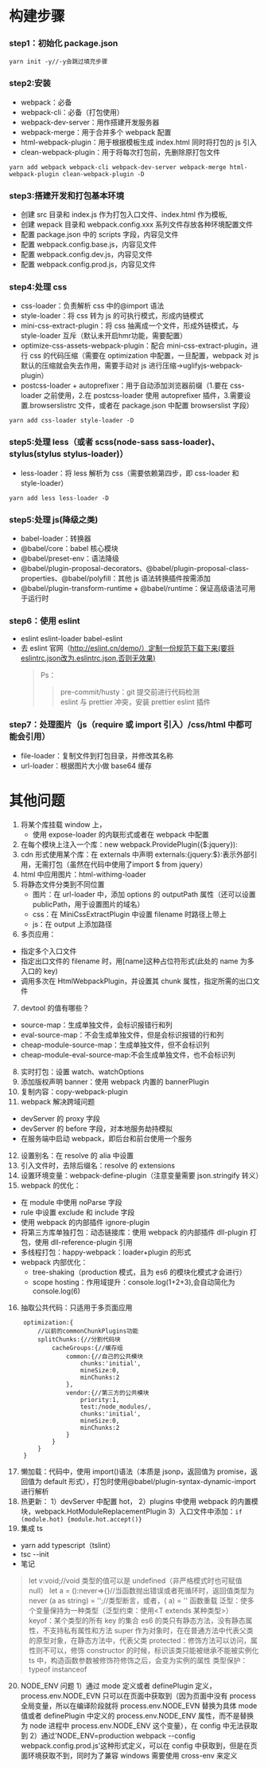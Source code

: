 # 构建步骤

### step1：初始化 package.json

```
yarn init -y//-y会跳过填充步骤
```

### step2:安装

- webpack：必备
- webpack-cli：必备（打包使用）
- webpack-dev-server：用作搭建开发服务器
- webpack-merge：用于合并多个 webpack 配置
- html-webpack-plugin：用于根据模板生成 index.html 同时将打包的 js 引入
- clean-webpack-plugin：用于将每次打包前，先删除原打包文件

```
yarn add webpack webpack-cli webpack-dev-server webpack-merge html-webpack-plugin clean-webpack-plugin -D
```

### step3:搭建开发和打包基本环境

- 创建 src 目录和 index.js 作为打包入口文件、index.html 作为模板,
- 创建 wepack 目录和 webpack.config.xxx 系列文件存放各种环境配置文件
- 配置 package.json 中的 scripts 字段，内容见文件
- 配置 webpack.config.base.js，内容见文件
- 配置 webpack.config.dev.js，内容见文件
- 配置 webpack.config.prod.js，内容见文件

### step4:处理 css

- css-loader：负责解析 css 中的@import 语法
- style-loader：将 css 转为 js 的可执行模式，形成内链模式
- mini-css-extract-plugin：将 css 抽离成一个文件，形成外链模式，与 style-loader 互斥（默认未开启hmr功能，需要配置）
- optimize-css-assets-webpack-plugin：配合 mini-css-extract-plugin，进行 css 的代码压缩（需要在 optimization 中配置，一旦配置，webpack 对 js 默认的压缩就会失去作用，需要手动对 js 进行压缩->uglifyjs-webpack-plugin）
- postcss-loader + autoprefixer：用于自动添加浏览器前缀（1.要在 css-loader 之前使用，2.在 postcss-loader 使用 autoprefixer 插件，3.需要设置.browserslistrc 文件，或者在 package.json 中配置 browserslist 字段）

```
yarn add css-loader style-loader -D
```

### step5:处理 less（或者 scss(node-sass sass-loader)、stylus(stylus stylus-loader)）

- less-loader：将 less 解析为 css（需要依赖第四步，即 css-loader 和 style-loader）

```
yarn add less less-loader -D
```

### step5:处理 js(降级之类)

- babel-loader：转换器
- @babel/core：babel 核心模块
- @babel/preset-env：语法降级
- @babel/plugin-proposal-decorators、@babel/plugin-proposal-class-properties、@babel/polyfill：其他 js 语法转换插件按需添加
- @babel/plugin-transform-runtime + @babel/runtime：保证高级语法可用于运行时

### step6：使用 eslint

- eslint eslint-loader babel-eslint
- 去 eslint 官网（http://eslint.cn/demo/）定制一份规范下载下来(要将eslintrc.json改为.eslintrc.json,否则无效果)
  > Ps：<br/>
  >
  > > pre-commit/husty：git 提交前进行代码检测<br/>
  > > eslint 与 prettier 冲突，安装 prettier eslint 插件

### step7：处理图片（js（require 或 import 引入）/css/html 中都可能会引用）

- file-loader：复制文件到打包目录，并修改其名称
- url-loader：根据图片大小做 base64 缓存

# 其他问题

1. 将某个库挂载 window 上，
   - 使用 expose-loader 的内联形式或者在 webpack 中配置
2. 在每个模块上注入一个库：new webpack.ProvidePlugin({\$:jquery}):
3. cdn 形式使用某个库：在 externals 中声明 externals:{jquery:$}:表示外部引用，无需打包（虽然在代码中使用了import $ from jquery）
4. html 中应用图片：html-withimg-loader
5. 将静态文件分类到不同位置
   - 图片：在 url-loader 中，添加 options 的 outputPath 属性（还可以设置 publicPath，用于设置图片的域名）
   - css：在 MiniCssExtractPlugin 中设置 filename 时路径上带上
   - js：在 output 上添加路径
6. 多页应用：

- 指定多个入口文件
- 指定出口文件的 filename 时，用[name]这种占位符形式(此处的 name 为多入口的 key)
- 调用多次在 HtmlWebpackPlugin，并设置其 chunk 属性，指定所需的出口文件

7. devtool 的值有哪些？

- source-map：生成单独文件，会标识报错行和列
- eval-source-map：不会生成单独文件，但是会标识报错的行和列
- cheap-module-source-map：生成单独文件，但不会标识列
- cheap-module-eval-source-map:不会生成单独文件，也不会标识列

8. 实时打包：设置 watch、watchOptions
9. 添加版权声明 banner：使用 webpack 内置的 bannerPlugin
10. 复制内容：copy-webpack-plugin
11. webpack 解决跨域问题

- devServer 的 proxy 字段
- devServer 的 before 字段，对本地服务劫持模拟
- 在服务端中启动 webpack，即后台和前台使用一个服务

12. 设置别名：在 resolve 的 alia 中设置
13. 引入文件时，去除后缀名：resolve 的 extensions
14. 设置环境变量：webpack-define-plugin（注意变量需要 json.stringify 转义）
15. webpack 的优化：

- 在 module 中使用 noParse 字段
- rule 中设置 exclude 和 include 字段
- 使用 webpack 的内部插件 ignore-plugin
- 将第三方库单独打包：动态链接库：使用 webpack 的内部插件 dll-plugin 打包，使用 dll-reference-plugin 引用
- 多线程打包：happy-webpack：loader+plugin 的形式
- webpack 内部优化：
  - tree-shaking（production 模式，且为 es6 的模块化模式才会进行）
  - scope hosting：作用域提升：console.log(1+2+3),会自动简化为 console.log(6)

16. 抽取公共代码：只适用于多页面应用

```
    optimization:{
        //以前的commonChunkPlugins功能
        splitChunks:{//分割代码块
            cacheGroups:{//缓存组
                common:{//自己的公共模块
                    chunks:'initial',
                    mineSize:0,
                    minChunks:2
                },
                vendor:{//第三方的公共模块
                    priority:1,
                    test:/node_modules/,
                    chunks:'initial',
                    mineSize:0,
                    minChunks:2
                }
            }
        }
    }
```

17. 懒加载：代码中，使用 import()语法（本质是 jsonp，返回值为 promise，返回值为 default 形式），打包时使用@babel/plugin-syntax-dynamic-import 进行解析
18. 热更新：
    1）devServer 中配置 hot，
    2）plugins 中使用 webpack 的内置模块，webpack.HotModuleReplacementPlugin
    3）入口文件中添加：`if (module.hot) {module.hot.accept()}`
19. 集成 ts

- yarn add typescript（tslint）
- tsc --init
- 笔记

> let v:void;//void 类型的值可以是 undefined（非严格模式时也可赋值 null）
> let a = ():never=>{}//当函数抛出错误或者死循环时，返回值类型为 never
> (a as string) = '';//类型断言，或者，(<string> a) = ''
> 函数重载
> 泛型：使多个变量保持为一种类型（泛型约束：使用<T extends 某种类型>）
> keyof：某个类型的所有 key 的集合
> es6 的类只有静态方法，没有静态属性，不支持私有属性和方法
> super 作为对象时，在在普通方法中代表父类的原型对象，在静态方法中，代表父类
> protected：修饰方法可以访问，属性则不可以，修饰 constructor 的时候，标识该类只能被继承不能被实例化
> ts 中，构造函数参数被修饰符修饰之后，会变为实例的属性
> 类型保护：typeof instanceof

20. NODE_ENV 问题
    1）通过 mode 定义或者 definePlugin 定义，process.env.NODE_EVN 只可以在页面中获取到（因为页面中没有 process 全局变量，所以在编译阶段就将 process.env.NODE_EVN 替换为具体 mode 值或者 definePlugin 中定义的 process.env.NODE_ENV 属性，而不是替换为 node 进程中 process.env.NODE_ENV 这个变量），在 config 中无法获取到
    2）通过'NODE_ENV=production webpack --config webpack.config.prod.js'这种形式定义，可以在 config 中获取到，但是在页面环境获取不到，同时为了兼容 windows 需要使用 cross-env 来定义
